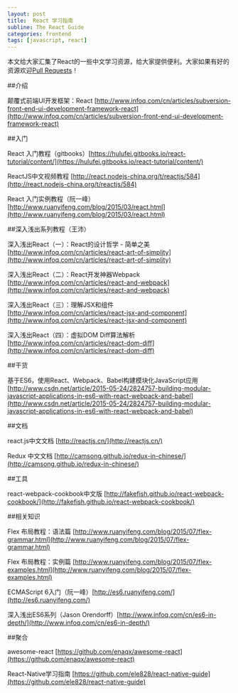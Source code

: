 ```yaml
---
layout: post
title:  React 学习指南
subline: The React Guide
categories: frontend
tags: [javascript, react]
---
```


本文给大家汇集了React的一些中文学习资源，给大家提供便利。大家如果有好的资源欢迎[Pull Requests](https://github.com/zhuowenli/zhuowenli.github.io/pulls)！

##介绍

颠覆式前端UI开发框架：React [http://www.infoq.com/cn/articles/subversion-front-end-ui-development-framework-react](http://www.infoq.com/cn/articles/subversion-front-end-ui-development-framework-react)

##入门

React 入门教程（gitbooks）[https://hulufei.gitbooks.io/react-tutorial/content/](https://hulufei.gitbooks.io/react-tutorial/content/)

ReactJS中文视频教程 [http://react.nodejs-china.org/t/reactjs/584](http://react.nodejs-china.org/t/reactjs/584)

React 入门实例教程（阮一峰）[http://www.ruanyifeng.com/blog/2015/03/react.html](http://www.ruanyifeng.com/blog/2015/03/react.html)

##深入浅出系列教程（王沛）

深入浅出React（一）：React的设计哲学 - 简单之美 [http://www.infoq.com/cn/articles/react-art-of-simplity](http://www.infoq.com/cn/articles/react-art-of-simplity)

深入浅出React（二）：React开发神器Webpack [http://www.infoq.com/cn/articles/react-and-webpack](http://www.infoq.com/cn/articles/react-and-webpack)

深入浅出React（三）：理解JSX和组件 [http://www.infoq.com/cn/articles/react-jsx-and-component](http://www.infoq.com/cn/articles/react-jsx-and-component)

深入浅出React（四）：虚拟DOM Diff算法解析 [http://www.infoq.com/cn/articles/react-dom-diff](http://www.infoq.com/cn/articles/react-dom-diff)

##干货

基于ES6，使用React、Webpack、Babel构建模块化JavaScript应用 [http://www.csdn.net/article/2015-05-24/2824757-building-modular-javascript-applications-in-es6-with-react-webpack-and-babel](http://www.csdn.net/article/2015-05-24/2824757-building-modular-javascript-applications-in-es6-with-react-webpack-and-babel)

##文档

react.js中文文档 [http://reactjs.cn/](http://reactjs.cn/)

Redux 中文文档 [http://camsong.github.io/redux-in-chinese/](http://camsong.github.io/redux-in-chinese/)


##工具

react-webpack-cookbook中文版 [http://fakefish.github.io/react-webpack-cookbook/](http://fakefish.github.io/react-webpack-cookbook/)

##相关知识

Flex 布局教程：语法篇 [http://www.ruanyifeng.com/blog/2015/07/flex-grammar.html](http://www.ruanyifeng.com/blog/2015/07/flex-grammar.html)

Flex 布局教程：实例篇 [http://www.ruanyifeng.com/blog/2015/07/flex-examples.html](http://www.ruanyifeng.com/blog/2015/07/flex-examples.html)

ECMAScript 6入门（阮一峰）[http://es6.ruanyifeng.com/](http://es6.ruanyifeng.com/)

深入浅出ES6系列（Jason Orendorff）[http://www.infoq.com/cn/es6-in-depth/](http://www.infoq.com/cn/es6-in-depth/)

##聚合

awesome-react [https://github.com/enaqx/awesome-react](https://github.com/enaqx/awesome-react)

React-Native学习指南 [https://github.com/ele828/react-native-guide](https://github.com/ele828/react-native-guide)
